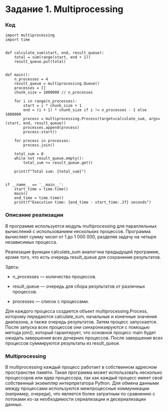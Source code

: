 # Задание 1. Multiprocessing

### Код

    import multiprocessing
    import time
    
    
    def calculate_sum(start, end, result_queue):
        total = sum(range(start, end + 1))
        result_queue.put(total)
    
    
    def main():
        n_processes = 4
        result_queue = multiprocessing.Queue()
        processes = []
        chunk_size = 1000000 // n_processes
    
        for i in range(n_processes):
            start = i * chunk_size + 1
            end = (i + 1) * chunk_size if i != n_processes - 1 else 1000000
            process = multiprocessing.Process(target=calculate_sum, args=(start, end, result_queue))
            processes.append(process)
            process.start()
    
        for process in processes:
            process.join()
    
        total_sum = 0
        while not result_queue.empty():
            total_sum += result_queue.get()
    
        print(f"Total sum: {total_sum}")
    
    
    if __name__ == '__main__':
        start_time = time.time()
        main()
        end_time = time.time()
        print(f"Execution time: {end_time - start_time:.2f} seconds")

### Описание реализации
В программе используется модуль multiprocessing для параллельных 
вычислений с использованием нескольких процессов. Программа вычисляет 
сумму чисел от 1 до 1 000 000, разделяя задачу на четыре независимых 
процесса.

Реализация функции calculate_sum аналогчна предыдущей программе, кроме 
того, что есть очередь result_queue для сохранения результатов.

Здесь:

 - n_processes — количество процессов.

 - result_queue — очередь для сбора результатов от различных процессов.

 - processes — список с процессами.

Для каждого процесса создается объект multiprocessing.Process, которому передаются calculate_sum, начальные и конечные значения диапазона, а также очередь результатов. Затем процесс запускается.
После запуска всех процессов они синхронизируются с помощью метода join(), который гарантирует, что основной процесс main будет ожидать завершения всех дочерних процессов.
После завершения всех процессов суммируются результаты из result_queue.

### Multiprocessing

В multiprocessing каждый процесс работает в собственном адресном 
пространстве памяти. Такая программа может использовать несколько процессоров или 
ядер процессора, так как каждый процесс имеет свой собственный экземпляр 
интерпретатора Python. Для обмена данными между процессами используются 
межпроцессные коммуникации (например, очереди), что является более затратным по сравнению с 
потоками из-за необходимости сериализации и десериализации данных.
